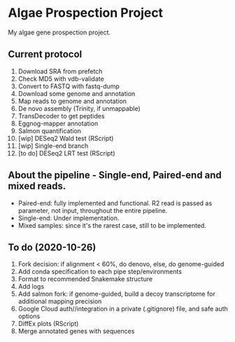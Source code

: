 # Algae Prospection Project

My algae gene prospection project.

## Current protocol

01. Download SRA from prefetch
02. Check MD5 with vdb-validate
03. Convert to FASTQ with fastq-dump
04. Download some genome and annotation
05. Map reads to genome and annotation
06. De novo assembly (Trinity, if unmappable)
07. TransDecoder to get peptides
08. Eggnog-mapper annotation
09. Salmon quantification
10. [wip] DESeq2 Wald test (RScript)
11. [wip] Single-end branch
12. [to do] DESeq2 LRT test (RScript)

## About the pipeline - Single-end, Paired-end and mixed reads.

- Paired-end: fully implemented and functional. R2 read is passed as parameter, not input, throughout the entire pipeline.
- Single-end: Under implementation.
- Mixed samples: since it's the rarest case, still to be implemented.

## To do (2020-10-26)

1. Fork decision: if alignment < 60%, do denovo, else, do genome-guided
2. Add conda specification to each pipe step/environments
3. Format to recommended Snakemake structure
4. Add logs
5. Add salmon fork: if genome-guided, build a decoy transcriptome for additional mapping precision
6. Google Cloud auth//integration in a private (.gitignore) file, and safe auth options
7. DiffEx plots (RScript)
9. Merge annotated genes with sequences
